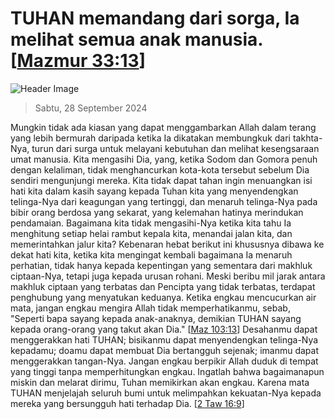 
# TUHAN memandang dari sorga, Ia melihat semua anak manusia. [[Mazmur 33:13](http://alkitab.sabda.org/?Mazmur%2033:13)]

![Header Image](https://alkitab.app/slice/sunrise.jpg)

> Sabtu, 28 September 2024

Mungkin tidak ada kiasan yang dapat menggambarkan Allah dalam terang yang lebih bermurah daripada ketika Ia dikatakan membungkuk dari takhta-Nya, turun dari surga untuk melayani kebutuhan dan melihat kesengsaraan umat manusia. Kita mengasihi Dia, yang, ketika Sodom dan Gomora penuh dengan kelaliman, tidak menghancurkan kota-kota tersebut sebelum Dia sendiri mengunjungi mereka. Kita tidak dapat tahan ingin menuangkan isi hati kita dalam kasih sayang kepada Tuhan kita yang menyendengkan telinga-Nya dari keagungan yang tertinggi, dan menaruh telinga-Nya pada bibir orang berdosa yang sekarat, yang kelemahan hatinya merindukan pendamaian. Bagaimana kita tidak mengasihi-Nya ketika kita tahu Ia menghitung setiap helai rambut kepala kita, menandai jalan kita, dan memerintahkan jalur kita? Kebenaran hebat berikut ini khususnya dibawa ke dekat hati kita, ketika kita mengingat kembali bagaimana Ia menaruh perhatian, tidak hanya kepada kepentingan yang sementara dari makhluk ciptaan-Nya, tetapi juga kepada urusan rohani. Meski beribu mil jarak antara makhluk ciptaan yang terbatas dan Pencipta yang tidak terbatas, terdapat penghubung yang menyatukan keduanya. Ketika engkau mencucurkan air mata, jangan engkau mengira Allah tidak memperhatikanmu, sebab, "Seperti bapa sayang kepada anak-anaknya, demikian TUHAN sayang kepada orang-orang yang takut akan Dia." [[Maz 103:13](http://alkitab.sabda.org/?Maz%20103:13)] Desahanmu dapat menggerakkan hati TUHAN; bisikanmu dapat menyendengkan telinga-Nya kepadamu; doamu dapat membuat Dia bertangguh sejenak; imanmu dapat menggerakkan tangan-Nya. Jangan engkau berpikir Allah duduk di tempat yang tinggi tanpa memperhitungkan engkau. Ingatlah bahwa bagaimanapun miskin dan melarat dirimu, Tuhan memikirkan akan engkau. Karena mata TUHAN menjelajah seluruh bumi untuk melimpahkan kekuatan-Nya kepada mereka yang bersungguh hati terhadap Dia. [[2 Taw 16:9](http://alkitab.sabda.org/?2%20Taw%2016:9)]
    
